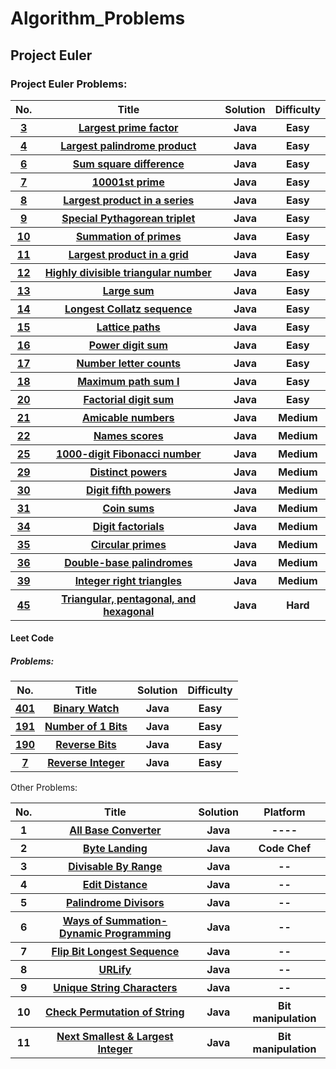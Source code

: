 # Algorithm_Problems
<h2>Project Euler</h2>
<h3>Project Euler Problems:</h3>
<table>
<tr>
  <th>No.</th>
  <th>Title</th>
  <th>Solution</th>
  <th>Difficulty</th>
</tr>
<tr>
  <th><a href="https://projecteuler.net/problem=3">3</a></th>
  <th><a href="https://github.com/divyang2401/Algorithm_Problems/blob/master/Solution/euler_problem3_longestprimenumber.java">Largest prime factor</a></th>
  <th>Java</th>
  <th>Easy</th>
</tr>
<tr>
  <th><a href="https://projecteuler.net/problem=4">4</a></th>
  <th><a href="https://github.com/divyang2401/Algorithm_Problems/blob/master/Solution/largest_palindromeE4.java">Largest palindrome product</a></th>
  <th>Java</th>
  <th>Easy</th>
</tr>
<tr>
  <th><a href="https://projecteuler.net/problem=6">6</a></th>
  <th><a href="https://github.com/divyang2401/Algorithm_Problems/blob/master/Solution/SumSquare_Squaresum_difference_E6.java">Sum square difference</a></th>
  <th>Java</th>
  <th>Easy</th>
</tr>
<tr>
  <th><a href="https://projecteuler.net/problem=7">7</a></th>
  <th><a href="https://github.com/divyang2401/Algorithm_Problems/blob/master/Solution/nthprime_number_E7.java">10001st prime</a></th>
  <th>Java</th>
  <th>Easy</th>
</tr>
<tr>
  <th><a href="https://projecteuler.net/problem=8">8</a></th>
  <th><a href="https://github.com/divyang2401/Algorithm_Problems/blob/master/Solution/largest_product_in_a_series_euler_8.java">Largest product in a series</a></th>
  <th>Java</th>
  <th>Easy</th>
</tr>
<tr>
  <th><a href="https://projecteuler.net/problem=9">9</a></th>
  <th><a href="https://github.com/divyang2401/Algorithm_Problems/blob/master/Solution/Special%20Pythagorean%20tripletE9.java">Special Pythagorean triplet</a></th>
  <th>Java</th>
  <th>Easy</th>
</tr>
<tr>
  <th><a href="https://projecteuler.net/problem=10">10</a></th>
  <th><a href="https://github.com/divyang2401/Algorithm_Problems/blob/master/Solution/Prime_summation_E10.java">Summation of primes</a></th>
  <th>Java</th>
  <th>Easy</th>
</tr>
<tr>
  <th><a href="https://projecteuler.net/problem=11">11</a></th>
  <th><a href="">Largest product in a grid</a></th>
  <th>Java</th>
  <th>Easy</th>
</tr>
<tr>
  <th><a href="https://projecteuler.net/problem=12">12</a></th>
  <th><a href="https://github.com/divyang2401/Algorithm_Problems/blob/master/Solution/highly_divisable_triangular_numer_E12.java">Highly divisible triangular number</a></th>
  <th>Java</th>
  <th>Easy</th>
</tr>
<tr>
  <th><a href="https://projecteuler.net/problem=13">13</a></th>
  <th><a href="https://github.com/divyang2401/Algorithm_Problems/blob/master/Solution/large_sum_E13.java">Large sum</a></th>
  <th>Java</th>
  <th>Easy</th>
</tr>
<tr>
  <th><a href="https://projecteuler.net/problem=14">14</a></th>
  <th><a href="https://github.com/divyang2401/Algorithm_Problems/blob/master/Solution/Longest_collatz_sequence_E14.java">Longest Collatz sequence</a></th>
  <th>Java</th>
  <th>Easy</th>
</tr>
<tr>
  <th><a href="https://projecteuler.net/problem=15">15</a></th>
  <th><a href="https://github.com/divyang2401/Algorithm_Problems/blob/master/Solution/latice_paths_E15.java">Lattice paths</a></th>
  <th>Java</th>
  <th>Easy</th>
</tr>
<tr>
  <th><a href="https://projecteuler.net/problem=16">16</a></th>
  <th><a href="https://github.com/divyang2401/Algorithm_Problems/blob/master/Solution/sumof_2_power_1000_E16.java">Power digit sum</a></th>
  <th>Java</th>
  <th>Easy</th>
</tr>
<tr>
  <th><a href="https://projecteuler.net/problem=17">17</a></th>
  <th><a href="https://github.com/divyang2401/Algorithm_Problems/blob/master/Solution/number_letter_counts_E17.java">Number letter counts</a></th>
  <th>Java</th>
  <th>Easy</th>
</tr>
<tr>
  <th><a href="https://projecteuler.net/problem=18">18</a></th>
  <th><a href="https://github.com/divyang2401/Algorithm_Problems/blob/master/Solution/max_sum_triangleE18.java">Maximum path sum I</a></th>
  <th>Java</th>
  <th>Easy</th>
</tr>
<tr>
  <th><a href="https://projecteuler.net/problem=20">20</a></th>
  <th><a href="https://github.com/divyang2401/Algorithm_Problems/blob/master/Solution/sum_of_digits_100factorial_E20.java">Factorial digit sum</a></th>
  <th>Java</th>
  <th>Easy</th>
</tr>
<tr>
  <th><a href="https://projecteuler.net/problem=21">21</a></th>
  <th><a href="https://github.com/divyang2401/Algorithm_Problems/blob/master/Solution/amicable_numbers_E21.java">Amicable numbers</a></th>
  <th>Java</th>
  <th>Medium</th>
</tr>
<tr>
  <th><a href="https://projecteuler.net/problem=22">22</a></th>
  <th><a href="https://github.com/divyang2401/Algorithm_Problems/blob/master/Solution/name_scores_E22.java">Names scores</a></th>
  <th>Java</th>
  <th>Medium</th>
</tr>
<tr>
  <th><a href="https://projecteuler.net/problem=25">25</a></th>
  <th><a href="https://github.com/divyang2401/Algorithm_Problems/blob/master/Solution/fibonaci_1000_digit_E25.java">1000-digit Fibonacci number</a></th>
  <th>Java</th>
  <th>Medium</th>
</tr>
<tr>
  <th><a href="https://projecteuler.net/problem=29">29</a></th>
  <th><a href="https://github.com/divyang2401/Algorithm_Problems/blob/master/Solution/distinct_powers_E29.java">Distinct powers</a></th>
  <th>Java</th>
  <th>Medium</th>
</tr>
<tr>
  <th><a href="https://projecteuler.net/problem=30">30</a></th>
  <th><a href="https://github.com/divyang2401/Algorithm_Problems/blob/master/Solution/digit_fifth_powers_E30.java">Digit fifth powers</a></th>
  <th>Java</th>
  <th>Medium</th>
</tr>
<tr>
  <th><a href="https://projecteuler.net/problem=31">31</a></th>
  <th><a href="https://github.com/divyang2401/Algorithm_Problems/blob/master/Solution/coin_sums_E31.java">Coin sums</a></th>
  <th>Java</th>
  <th>Medium</th>
</tr>
<tr>
  <th><a href="https://projecteuler.net/problem=34">34</a></th>
  <th><a href="https://github.com/divyang2401/Algorithm_Problems/blob/master/Solution/digit_factorials_E34.java">Digit factorials</a></th>
  <th>Java</th>
  <th>Medium</th>
</tr>
<tr>
  <th><a href="https://projecteuler.net/problem=35">35</a></th>
  <th><a href="https://github.com/divyang2401/Algorithm_Problems/blob/master/Solution/circular_primes_E35.java">Circular primes</a></th>
  <th>Java</th>
  <th>Medium</th>
</tr>
<tr>
  <th><a href="https://projecteuler.net/problem=36">36</a></th>
  <th><a href="https://github.com/divyang2401/Algorithm_Problems/blob/master/Solution/double_base_palindromes_E36.java">Double-base palindromes</a></th>
  <th>Java</th>
  <th>Medium</th>
</tr>
<tr>
  <th><a href="https://projecteuler.net/problem=39">39</a></th>
  <th><a href="https://github.com/divyang2401/Algorithm_Problems/blob/master/Solution/integer_right_angle_triangles_E39.java">Integer right triangles</a></th>
  <th>Java</th>
  <th>Medium</th>
</tr>
<tr>
  <th><a href="https://projecteuler.net/problem=45">45</a></th>
  <th><a href="https://github.com/divyang2401/Algorithm_Problems/blob/master/Solution/triangular_pentagon_hexagon_E45.java">	Triangular, pentagonal, and hexagonal</a></th>
  <th>Java</th>
  <th>Hard</th>
</tr>
</table>
<h4>Leet Code</h4>
 <h5> Problems: </h5>
<table>
<tr>
  <th>No.</th>
  <th>Title</th>
  <th>Solution</th>
  <th>Difficulty</th>
</tr>
<tr>
  <th><a href="https://leetcode.com/problems/binary-watch/description/">401</a></th>
  <th><a href="https://github.com/divyang2401/Algorithm_Problems/blob/master/LeetCode_solution/BinaryWatchlc401.java">Binary Watch</a></th>
  <th>Java</th>
  <th>Easy</th>
</tr>
<tr>
  <th><a href="https://leetcode.com/problems/number-of-1-bits/description/">191</a></th>
  <th><a href="https://github.com/divyang2401/Algorithm_Problems/blob/master/LeetCode_solution/number_of_1_bits_lc191.java">Number of 1 Bits</a></th>
  <th>Java</th>
  <th>Easy</th>
</tr>
<tr>
  <th><a href="https://leetcode.com/problems/reverse-bits/description/">190</a></th>
  <th><a href="https://github.com/divyang2401/Algorithm_Problems/blob/master/LeetCode_solution/reverse_bits_lc190.java">Reverse Bits</a></th>
  <th>Java</th>
  <th>Easy</th>
</tr>
<tr>
  <th><a href="https://leetcode.com/problems/reverse-integer/description/">7</a></th>
  <th><a href="https://github.com/divyang2401/Algorithm_Problems/blob/master/LeetCode_solution/reverse_integer_lc7.java">Reverse Integer</a></th>
  <th>Java</th>
  <th>Easy</th>
  </tr>
</table>

<h7>Other Problems:</h7>
<table>
<tr>
  <th>No.</th>
  <th>Title</th>
  <th>Solution</th>
  <th>Platform</th>
</tr>
<tr>
  <th>1</th>
  <th><a href="https://github.com/divyang2401/Algorithm_Problems/blob/master/Other%20Problems/ALL_NumberConverter.java">All Base Converter</a></th>
  <th>Java</th>
  <th>----</th>
</tr>
<tr>
  <th>2</th>
  <th><a href="https://github.com/divyang2401/Algorithm_Problems/blob/master/Other%20Problems/byte_landing_code_chef.java">Byte Landing</a></th>
  <th>Java</th>
  <th>Code Chef</th>
</tr>
<tr>
  <th>3</th>
  <th><a href="https://github.com/divyang2401/Algorithm_Problems/blob/master/Other%20Problems/divisablebyrange.java">Divisable By Range</a></th>
  <th>Java</th>
  <th>--</th>
</tr>
<tr>
  <th>4</th>
  <th><a href="https://github.com/divyang2401/Algorithm_Problems/blob/master/Other%20Problems/edit_distance.java">Edit Distance</a></th>
  <th>Java</th>
  <th>--</th>
</tr>
<tr>
  <th>5</th>
  <th><a href="https://github.com/divyang2401/Algorithm_Problems/blob/master/Other%20Problems/palindrome_Divisors.java">Palindrome Divisors</a></th>
  <th>Java</th>
  <th>--</th>
</tr>
<tr>
  <th>6</th>
  <th><a href="https://github.com/divyang2401/Algorithm_Problems/blob/master/Other%20Problems/ways_of_summation.java">Ways of Summation- Dynamic Programming</a></th>
  <th>Java</th>
  <th>--</th>
</tr>
<tr>
  <th>7</th>
  <th><a href="https://github.com/divyang2401/Algorithm_Problems/blob/master/Cracking_The_Coding_Interview_Exercises/Flip_bit_longest_sequence_CTCI.java">Flip Bit Longest Sequence</a></th>
  <th>Java</th>
  <th>--</th>
</tr>
<tr>
  <th>8</th>
  <th><a href="https://github.com/divyang2401/Algorithm_Problems/blob/master/Cracking_The_Coding_Interview_Exercises/URLify_CTCI_chap1.java">URLify</a></th>
  <th>Java</th>
  <th>--</th>
</tr>
<tr>
  <th>9</th>
  <th><a href="https://github.com/divyang2401/Algorithm_Problems/blob/master/Cracking_The_Coding_Interview_Exercises/Unique_String_charcters_CTCI_ch1.java">Unique String Characters</a></th>
  <th>Java</th>
  <th>--</th>
</tr>
<tr>
  <th>10</th>
  <th><a href="https://github.com/divyang2401/Algorithm_Problems/blob/master/Cracking_The_Coding_Interview_Exercises/check_permutation_String_CTCI_chap1.java">Check Permutation of String</a></th>
  <th>Java</th>
  <th>Bit manipulation</th>
</tr>
<tr>
  <th>11</th>
  <th><a href="https://github.com/divyang2401/Algorithm_Problems/blob/master/Cracking_The_Coding_Interview_Exercises/nextSmallest_largest_Integer_CTCI.java">Next Smallest & Largest Integer</a></th>
  <th>Java</th>
  <th>Bit manipulation</th>
</tr>

</table>
